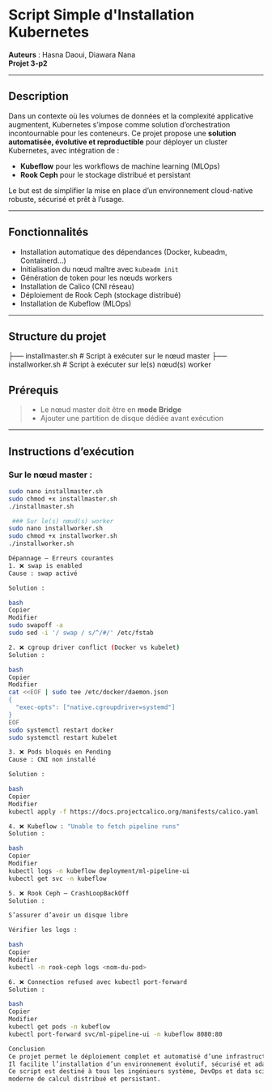#  Script Simple d'Installation Kubernetes

**Auteurs** : Hasna Daoui, Diawara Nana  
**Projet 3-p2**

---

 ##  Description

Dans un contexte où les volumes de données et la complexité applicative augmentent, 
Kubernetes s’impose comme solution d’orchestration incontournable pour les conteneurs.
Ce projet propose une **solution automatisée, évolutive et reproductible** pour déployer un cluster Kubernetes, avec intégration de :

- **Kubeflow** pour les workflows de machine learning (MLOps)
- **Rook Ceph** pour le stockage distribué et persistant

Le but est de simplifier la mise en place d’un environnement cloud-native robuste, sécurisé et prêt à l’usage.

---

## Fonctionnalités

- Installation automatique des dépendances (Docker, kubeadm, Containerd…)
- Initialisation du nœud maître avec `kubeadm init`
- Génération de token pour les nœuds workers
- Installation de Calico (CNI réseau)
- Déploiement de Rook Ceph (stockage distribué)
- Installation de Kubeflow (MLOps)

---

## Structure du projet

├── installmaster.sh # Script à exécuter sur le nœud master
├── installworker.sh # Script à exécuter sur le(s) nœud(s) worker


##  Prérequis
> - Le nœud master doit être en **mode Bridge**
> - Ajouter une partition de disque dédiée avant exécution

---

##  Instructions d’exécution

###  Sur le nœud **master** :
```bash
sudo nano installmaster.sh
sudo chmod +x installmaster.sh
./installmaster.sh

 ### Sur le(s) nœud(s) worker
sudo nano installworker.sh
sudo chmod +x installworker.sh
./installworker.sh

Dépannage – Erreurs courantes
1. ❌ swap is enabled
Cause : swap activé

Solution :

bash
Copier
Modifier
sudo swapoff -a
sudo sed -i '/ swap / s/^/#/' /etc/fstab

2. ❌ cgroup driver conflict (Docker vs kubelet)
Solution :

bash
Copier
Modifier
cat <<EOF | sudo tee /etc/docker/daemon.json
{
  "exec-opts": ["native.cgroupdriver=systemd"]
}
EOF
sudo systemctl restart docker
sudo systemctl restart kubelet

3. ❌ Pods bloqués en Pending
Cause : CNI non installé

Solution :

bash
Copier
Modifier
kubectl apply -f https://docs.projectcalico.org/manifests/calico.yaml

4. ❌ Kubeflow : "Unable to fetch pipeline runs"
Solution :

bash
Copier
Modifier
kubectl logs -n kubeflow deployment/ml-pipeline-ui
kubectl get svc -n kubeflow

5. ❌ Rook Ceph – CrashLoopBackOff
Solution :

S’assurer d’avoir un disque libre

Vérifier les logs :

bash
Copier
Modifier
kubectl -n rook-ceph logs <nom-du-pod>

6. ❌ Connection refused avec kubectl port-forward
Solution :

bash
Copier
Modifier
kubectl get pods -n kubeflow
kubectl port-forward svc/ml-pipeline-ui -n kubeflow 8080:80

Conclusion
Ce projet permet le déploiement complet et automatisé d’une infrastructure cloud-native, combinant Kubernetes, Kubeflow et Rook Ceph.
Il facilite l’installation d’un environnement évolutif, sécurisé et adapté aux charges de travail intensives comme le machine learning.
Ce script est destiné à tous les ingénieurs système, DevOps et data scientists souhaitant installer rapidement une plateforme 
moderne de calcul distribué et persistant.
